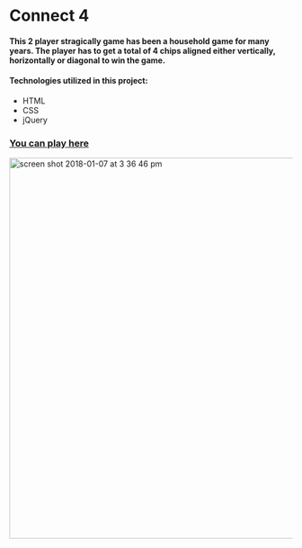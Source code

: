 # Connect 4 

#### This 2 player stragically game has been a household game for many years. The player has to get a total of 4 chips aligned either vertically, horizontally or diagonal to win the game.


#### Technologies utilized in this project:
* HTML
* CSS
* jQuery


### [You can play here]()


<img width="677" alt="screen shot 2018-01-07 at 3 36 46 pm" src="https://user-images.githubusercontent.com/22422858/34653848-a937cdf4-f3c0-11e7-913d-ef1dba897a99.png">
